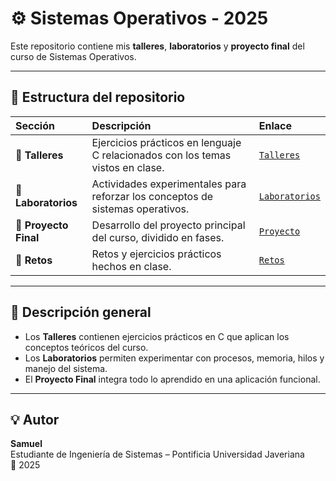# ⚙️ Sistemas Operativos - 2025

Este repositorio contiene mis **talleres**, **laboratorios** y **proyecto final** del curso de Sistemas Operativos.

---

## 📂 Estructura del repositorio

| Sección | Descripción | Enlace |
|:--------|:-------------|:--------|
| 🧩 **Talleres** | Ejercicios prácticos en lenguaje C relacionados con los temas vistos en clase. | [`Talleres`](https://github.com/AdrianMontLin/sistemas-operativos/tree/main/Talleres) |
| 🔬 **Laboratorios** | Actividades experimentales para reforzar los conceptos de sistemas operativos. | [`Laboratorios`](https://github.com/AdrianMontLin/sistemas-operativos/tree/main/Laboratorios) |
| 🚀 **Proyecto Final** | Desarrollo del proyecto principal del curso, dividido en fases. | [`Proyecto`](https://github.com/AdrianMontLin/sistemas-operativos/tree/main/Proyecto) |
| 💪 **Retos** | Retos y ejercicios prácticos hechos en clase. | [`Retos`](https://github.com/AdrianMontLin/sistemas-operativos/tree/main/Retos) |
--- 

## 🧠 Descripción general

- Los **Talleres** contienen ejercicios prácticos en C que aplican los conceptos teóricos del curso.  
- Los **Laboratorios** permiten experimentar con procesos, memoria, hilos y manejo del sistema.  
- El **Proyecto Final** integra todo lo aprendido en una aplicación funcional.

---

## 💡 Autor

**Samuel**  
Estudiante de Ingeniería de Sistemas – Pontificia Universidad Javeriana  
📅 2025  

